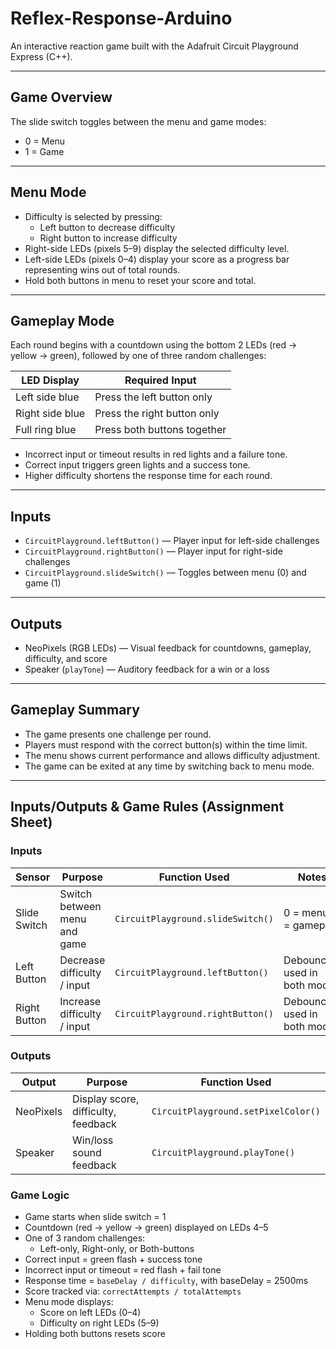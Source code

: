 # Reflex-Response-Arduino

An interactive reaction game built with the Adafruit Circuit Playground Express (C++).

---

## Game Overview

The slide switch toggles between the menu and game modes:  
- 0 = Menu  
- 1 = Game

---

## Menu Mode

- Difficulty is selected by pressing:
  - Left button to decrease difficulty  
  - Right button to increase difficulty  
- Right-side LEDs (pixels 5–9) display the selected difficulty level.  
- Left-side LEDs (pixels 0–4) display your score as a progress bar representing wins out of total rounds.  
- Hold both buttons in menu to reset your score and total.

---

## Gameplay Mode

Each round begins with a countdown using the bottom 2 LEDs (red → yellow → green), followed by one of three random challenges:

| LED Display      | Required Input               |
|------------------|------------------------------|
| Left side blue   | Press the left button only   |
| Right side blue  | Press the right button only  |
| Full ring blue   | Press both buttons together  |

- Incorrect input or timeout results in red lights and a failure tone.  
- Correct input triggers green lights and a success tone.  
- Higher difficulty shortens the response time for each round.

---

## Inputs

- `CircuitPlayground.leftButton()` — Player input for left-side challenges  
- `CircuitPlayground.rightButton()` — Player input for right-side challenges  
- `CircuitPlayground.slideSwitch()` — Toggles between menu (0) and game (1)

---

## Outputs

- NeoPixels (RGB LEDs) — Visual feedback for countdowns, gameplay, difficulty, and score  
- Speaker (`playTone`) — Auditory feedback for a win or a loss

---

## Gameplay Summary

- The game presents one challenge per round.  
- Players must respond with the correct button(s) within the time limit.  
- The menu shows current performance and allows difficulty adjustment.  
- The game can be exited at any time by switching back to menu mode.

---

## Inputs/Outputs & Game Rules (Assignment Sheet)

### Inputs

| Sensor                     | Purpose                          | Function Used                         | Notes                           |
|----------------------------|----------------------------------|----------------------------------------|---------------------------------|
| Slide Switch               | Switch between menu and game     | `CircuitPlayground.slideSwitch()`     | 0 = menu, 1 = gameplay          |
| Left Button                | Decrease difficulty / input      | `CircuitPlayground.leftButton()`      | Debounced, used in both modes   |
| Right Button               | Increase difficulty / input      | `CircuitPlayground.rightButton()`     | Debounced, used in both modes   |

### Outputs

| Output     | Purpose                             | Function Used                         |
|------------|-------------------------------------|----------------------------------------|
| NeoPixels  | Display score, difficulty, feedback | `CircuitPlayground.setPixelColor()`    |
| Speaker    | Win/loss sound feedback             | `CircuitPlayground.playTone()`         |

### Game Logic

- Game starts when slide switch = 1  
- Countdown (red → yellow → green) displayed on LEDs 4–5  
- One of 3 random challenges:
  - Left-only, Right-only, or Both-buttons
- Correct input = green flash + success tone  
- Incorrect input or timeout = red flash + fail tone  
- Response time = `baseDelay / difficulty`, with baseDelay = 2500ms  
- Score tracked via: `correctAttempts / totalAttempts`  
- Menu mode displays:
  - Score on left LEDs (0–4)
  - Difficulty on right LEDs (5–9)
- Holding both buttons resets score
